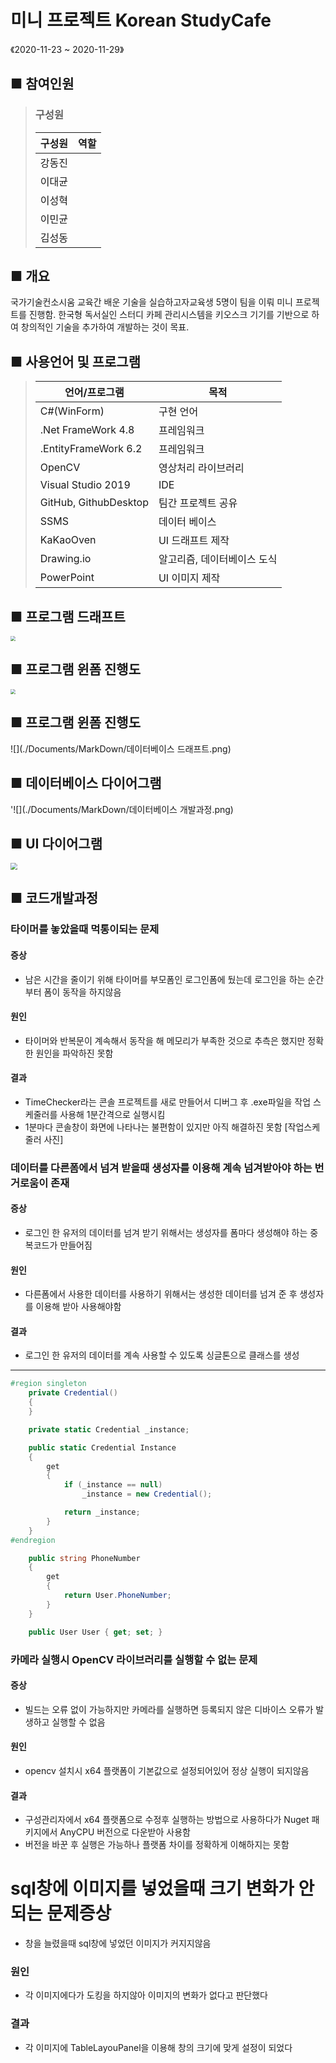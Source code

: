 미니 프로젝트 Korean StudyCafe
===========================

《2020-11-23 ~ 2020-11-29》

## ■ 참여인원

>### 구성원
>
>| 구성원 | 역할 |
>| :----: | :--: |
>| 강동진 |      |
>| 이대균 |      |
>| 이성혁 |      |
>| 이민균 |      |
>| 김성동 |      |



## ■ 개요

국가기술컨소시움 교육간 배운 기술을 실습하고자교육생 5명이 팀을 이뤄 미니 프로젝트를 진행함. 한국형 독서실인 스터디 카페 관리시스템을 키오스크 기기를 기반으로 하여 창의적인 기술을 추가하여 개발하는 것이 목표. 





## ■ 사용언어 및 프로그램 



>| 언어/프로그램         | 목적                        |
>| --------------------- | --------------------------- |
>| C#(WinForm)           | 구현 언어                   |
>| .Net FrameWork 4.8    | 프레임워크                  |
>| .EntityFrameWork 6.2  | 프레임워크                  |
>| OpenCV                | 영상처리 라이브러리         |
>| Visual Studio 2019    | IDE                         |
>| GitHub, GithubDesktop | 팀간 프로젝트 공유          |
>| SSMS                  | 데이터 베이스               |
>| KaKaoOven             | UI 드래프트 제작            |
>| Drawing.io            | 알고리즘, 데이터베이스 도식 |
>| PowerPoint            | UI 이미지 제작              |



## ■ 프로그램 드래프트 

<img src="./Documents/MarkDown/Oven.png" style="zoom:50%;" />

## ■ **프로그램** **윈폼** 진행도

<img src="./Documents/MarkDown/프로그램 진행도.png" style="zoom:50%;" />



## ■ **프로그램** **윈폼** 진행도

![](./Documents/MarkDown/데이터베이스 드래프트.png)



## ■ 데이터베이스 다이어그램

'![](./Documents/MarkDown/데이터베이스 개발과정.png)

## ■ UI 다이어그램

<img src="./Documents/MarkDown/UI개발과정.png" style="zoom: 67%;" />

## ■ 코드개발과정



### 타이머를 놓았을때 먹통이되는 문제

#### 증상

- 남은 시간을 줄이기 위해 타이머를 부모폼인 로그인폼에 뒀는데 로그인을 하는 순간부터 폼이 동작을 하지않음

#### 원인

- 타이머와 반복문이 계속해서 동작을 해 메모리가 부족한 것으로 추측은 했지만 정확한 원인을 파악하진 못함

#### 결과

- TimeChecker라는 콘솔 프로젝트를 새로 만들어서 디버그 후 .exe파일을 작업 스케줄러를 사용해 1분간격으로 실행시킴
- 1분마다 콘솔창이 화면에 나타나는 불편함이 있지만 아직 해결하진 못함
  [작업스케줄러 사진]



### 데이터를 다른폼에서 넘겨 받을때 생성자를 이용해 계속 넘겨받아야 하는 번거로움이 존재

#### 증상

- 로그인 한 유저의 데이터를 넘겨 받기 위해서는 생성자를 폼마다 생성해야 하는 중복코드가 만들어짐

#### 원인

- 다른폼에서 사용한 데이터를 사용하기 위해서는 생성한 데이터를 넘겨 준 후 생성자를 이용해 받아 사용해야함


#### 결과

- 로그인 한 유저의 데이터를 계속 사용할 수 있도록 싱글톤으로 클래스를 생성

---

```csharp
#region singleton
    private Credential()
    {
    }

    private static Credential _instance;

    public static Credential Instance
    {
        get
        {
            if (_instance == null)
                _instance = new Credential();

            return _instance;
        }
    }
#endregion

    public string PhoneNumber
    {
        get
        {
            return User.PhoneNumber;
        }
    }

    public User User { get; set; }
```



### 카메라 실행시 OpenCV 라이브러리를 실행할 수 없는 문제

#### 증상

- 빌드는 오류 없이 가능하지만 카메라를 실행하면 등록되지 않은 디바이스 오류가 발생하고 실행할 수 없음

#### 원인

- opencv 설치시 x64 플랫폼이 기본값으로 설정되어있어 정상 실행이 되지않음

#### 결과

- 구성관리자에서 x64 플랫폼으로 수정후 실행하는 방법으로 사용하다가 Nuget 패키지에서 AnyCPU 버전으로 다운받아 사용함
- 버전을 바꾼 후 실행은 가능하나 플랫폼 차이를 정확하게 이해하지는 못함 



# sql창에 이미지를 넣었을때 크기 변화가 안되는 문제증상



- 창을 늘렸을때 sql창에 넣었던 이미지가 커지지않음

### 원인

- 각 이미지에다가 도킹을 하지않아 이미지의 변화가 없다고 판단했다

### 결과

- 각 이미지에 TableLayouPanel을 이용해 창의 크기에 맞게 설정이 되었다
